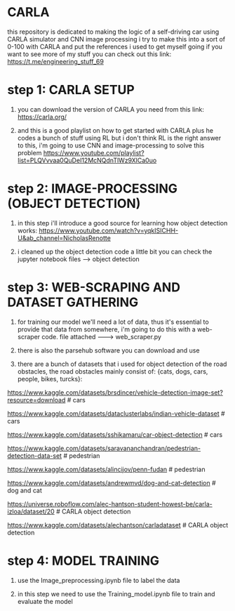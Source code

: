 # CARLA
 this repository is dedicated to making the logic of a self-driving car using CARLA simulator and CNN image processing
 i try to make this into a sort of 0-100 with CARLA and put the references i used to get myself going
 if you want to see more of my stuff you can check out this link:
 https://t.me/engineering_stuff_69

# step 1: CARLA SETUP

 1. you can download the version of CARLA you need from this link: 
 https://carla.org/

 2. and this is a good playlist on how to get started with CARLA plus he codes a bunch of stuff using RL but i don't think RL is the right answer to this, i'm going to use CNN and image-processing to solve this problem
 https://www.youtube.com/playlist?list=PLQVvvaa0QuDeI12McNQdnTlWz9XlCa0uo

# step 2: IMAGE-PROCESSING (OBJECT DETECTION)

 1. in this step i'll introduce a good source for learning how object detection works:
 https://www.youtube.com/watch?v=yqkISICHH-U&ab_channel=NicholasRenotte

 2. i cleaned up the object detection code a little bit you can check the jupyter notebook files --> object detection

# step 3: WEB-SCRAPING AND DATASET GATHERING 
 
 1. for training our model we'll need a lot of data, thus it's essential to provide that data from somewhere, i'm going to do this with a web-scraper code. file attached ---> web_scraper.py

 2. there is also the parsehub software you can download and use 

 3. there are a bunch of datasets that i used for object detection of the road obstacles, the road obstacles mainly consist of: {cats, dogs, cars, people, bikes, turcks}:
 
 https://www.kaggle.com/datasets/brsdincer/vehicle-detection-image-set?resource=download    # cars

 https://www.kaggle.com/datasets/dataclusterlabs/indian-vehicle-dataset                     # cars

 https://www.kaggle.com/datasets/sshikamaru/car-object-detection                            # cars

 https://www.kaggle.com/datasets/saravananchandran/pedestrian-detection-data-set            # pedestrian

 https://www.kaggle.com/datasets/alincijov/penn-fudan                                       # pedestrian

 https://www.kaggle.com/datasets/andrewmvd/dog-and-cat-detection                            # dog and cat

 https://universe.roboflow.com/alec-hantson-student-howest-be/carla-izloa/dataset/20        # CARLA object detection 

 https://www.kaggle.com/datasets/alechantson/carladataset                                   # CARLA object detection


# step 4: MODEL TRAINING

 1. use the Image_preprocessing.ipynb file to label the data

 2. in this step we need to use the Training_model.ipynb file to train and evaluate the model

